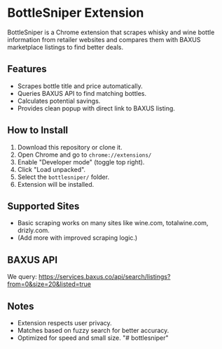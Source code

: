 # BottleSniper Extension

BottleSniper is a Chrome extension that scrapes whisky and wine bottle information from retailer websites and compares them with BAXUS marketplace listings to find better deals.

## Features
- Scrapes bottle title and price automatically.
- Queries BAXUS API to find matching bottles.
- Calculates potential savings.
- Provides clean popup with direct link to BAXUS listing.

## How to Install
1. Download this repository or clone it.
2. Open Chrome and go to `chrome://extensions/`
3. Enable "Developer mode" (toggle top right).
4. Click "Load unpacked".
5. Select the `bottlesniper/` folder.
6. Extension will be installed.

## Supported Sites
- Basic scraping works on many sites like wine.com, totalwine.com, drizly.com.
- (Add more with improved scraping logic.)

## BAXUS API
We query:
https://services.baxus.co/api/search/listings?from=0&size=20&listed=true

## Notes
- Extension respects user privacy.
- Matches based on fuzzy search for better accuracy.
- Optimized for speed and small size.
"# bottlesniper" 
